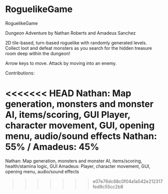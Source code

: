 # RoguelikeGame
RoguelikeGame

Dungeon Adventure by Nathan Roberts and Amadeus Sanchez

2D tile-based, turn-based roguelike with randomly generated levels.  
Collect loot and defeat monsters as you search for the hidden treasure room deep within the dungeon!

Arrow keys to move.  Attack by moving into an enemy.

Contributions:

<<<<<<< HEAD
Nathan:  Map generation, monsters and monster AI, items/scoring, GUI
Player, character movement, GUI, opening menu, audio/sound effects
Nathan: 55% / Amadeus: 45% 
=======
Nathan:  Map generation, monsters and monster AI, items/scoring, health/stamina logic, GUI
Amadeus:  Player, character movement, GUI, opening menu, audio/sound effects
>>>>>>> e07e76dc68c0f04a1a542e212317fed9c55cc2b8

